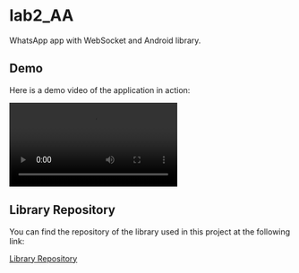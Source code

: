 # lab2_AA
WhatsApp app with WebSocket and Android library.

## Demo

Here is a demo video of the application in action:

<video src="https://github.com/user-attachments/assets/abe4fa05-7ce4-4fb2-91af-a5c5cd6e2c21">
  Your browser does not support the video tag.
</video>

## Library Repository

You can find the repository of the library used in this project at the following link:

[Library Repository](https://github.com/Yermakhan05/chatLibrary)
